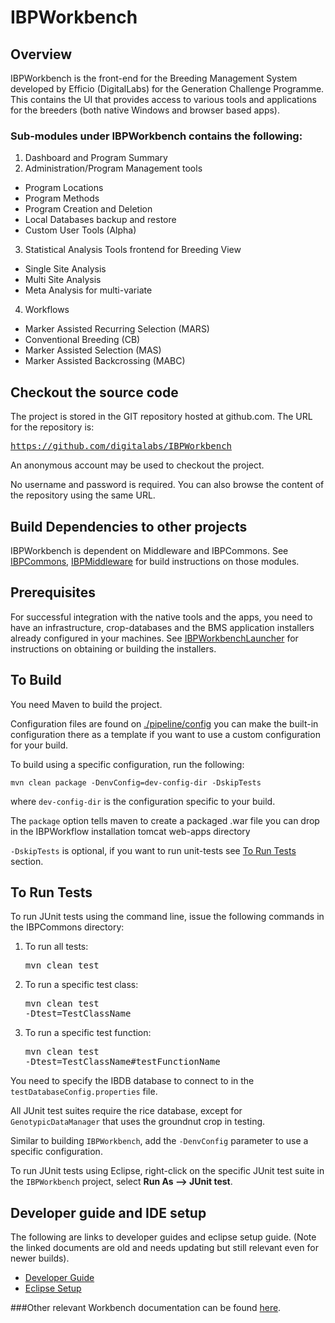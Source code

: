 IBPWorkbench
============

Overview
----------
IBPWorkbench is the front-end for the Breeding Management System developed by Efficio (DigitalLabs) for the Generation Challenge Programme.
This contains the UI that provides access to various tools and applications for the breeders (both native Windows and browser based apps).

### Sub-modules under IBPWorkbench contains the following:

1. Dashboard and Program Summary
2. Administration/Program Management tools
 - Program Locations
 - Program Methods
 - Program Creation and Deletion
 - Local Databases backup and restore
 - Custom User Tools (Alpha)
3. Statistical Analysis Tools frontend for Breeding View
 - Single Site Analysis
 - Multi Site Analysis
 - Meta Analysis for multi-variate
4. Workflows
 - Marker Assisted Recurring Selection (MARS)
 - Conventional Breeding (CB)
 - Marker Assisted Selection (MAS)
 - Marker Assisted Backcrossing (MABC)

Checkout the source code
-----------------------
The project is stored in the GIT repository hosted at github.com.  The URL for the repository is: 
[<pre>https://github.com/digitalabs/IBPWorkbench</pre>][workbench_git_link]
An anonymous account may be used to checkout the project.  

No username and password is required.  You can also browse the content of the repository using the same URL.  

Build Dependencies to other projects
-------------------------------
IBPWorkbench is dependent on Middleware and IBPCommons. See [IBPCommons][ibpcommons_git_link], [IBPMiddleware][ibpmiddleware_git_link] for build instructions on those modules.

Prerequisites
----------------
For successful integration with the native tools and the apps, you need to have an infrastructure, crop-databases and the BMS application installers already configured in your machines.
See [IBPWorkbenchLauncher][workbench_launcher_git_link] for instructions on obtaining or building the installers.

To Build
----------
You need Maven to build the project.

Configuration files are found on [./pipeline/config][configuration_link] you can make the built-in configuration there as a template if you want to use a custom configuration for your build.

To build using a specific configuration, run the following:

	mvn clean package -DenvConfig=dev-config-dir -DskipTests  
 
where `dev-config-dir` is the configuration specific to your build.

The `package` option tells maven to create a packaged .war file you can drop in the IBPWorkflow installation tomcat web-apps directory 

`-DskipTests` is optional, if you want to run unit-tests see [To Run Tests](#to-run-tests) section.

To Run Tests
--------------
To run JUnit tests using the command line, issue the following commands in the IBPCommons directory:

1. To run all tests: <pre>mvn clean test</pre>
2. To run a specific test class: <pre>mvn clean test -Dtest=TestClassName</pre>
3. To run a specific test function: <pre>mvn clean test -Dtest=TestClassName#testFunctionName</pre>

You need to specify the IBDB database to connect to in the `testDatabaseConfig.properties` file. 

All JUnit test suites require the rice database, except for `GenotypicDataManager` that uses the groundnut crop in testing.

Similar to building `IBPWorkbench`, add the `-DenvConfig` parameter to use a specific configuration.

To run JUnit tests using Eclipse, right-click on the specific JUnit test suite in the `IBPWorkbench` project, select __Run As --> JUnit test__.

Developer guide and IDE setup
-------------------
The following are links to developer guides and eclipse setup guide. (Note the linked documents are old and needs updating but still relevant even for newer builds).

- [Developer Guide][dev_guide_link]
- [Eclipse Setup][dev_eclipse_link]

###Other relevant Workbench documentation can be found [here][workbench_conf_link].

[ibpcommons_git_link]: https://github.com/digitalabs/IBPCommons
[ibpmiddleware_git_link]: https://github.com/digitalabs/IBPMiddleware
[workbench_git_link]: https://github.com/digitalabs/IBPWorkbench
[workbench_launcher_git_link]: https://github.com/digitalabs/IBPWorkbenchLauncher
[configuration_link]: https://github.com/digitalabs/IBPWorkbench/tree/master/pipeline/config
[dev_guide_link]: http://confluence.efficio.us.com/x/FYAt
[dev_eclipse_link]: http://confluence.efficio.us.com/x/1IA2
[workbench_conf_link]: http://confluence.efficio.us.com/x/LIAt
